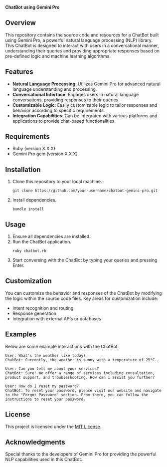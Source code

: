 **ChatBot using Gemini Pro**

## Overview
This repository contains the source code and resources for a ChatBot built using Gemini Pro, a powerful natural language processing (NLP) library. This ChatBot is designed to interact with users in a conversational manner, understanding their queries and providing appropriate responses based on pre-defined logic and machine learning algorithms.

## Features
- **Natural Language Processing**: Utilizes Gemini Pro for advanced natural language understanding and processing.
- **Conversational Interface**: Engages users in natural language conversations, providing responses to their queries.
- **Customizable Logic**: Easily customizable logic to tailor responses and behavior according to specific requirements.
- **Integration Capabilities**: Can be integrated with various platforms and applications to provide chat-based functionalities.

## Requirements
- Ruby (version X.X.X)
- Gemini Pro gem (version X.X.X)

## Installation
1. Clone this repository to your local machine.
   ```
   git clone https://github.com/your-username/chatbot-gemini-pro.git
   ```
2. Install dependencies.
   ```
   bundle install
   ```

## Usage
1. Ensure all dependencies are installed.
2. Run the ChatBot application.
   ```
   ruby chatbot.rb
   ```
3. Start conversing with the ChatBot by typing your queries and pressing Enter.

## Customization
You can customize the behavior and responses of the ChatBot by modifying the logic within the source code files. Key areas for customization include:
- Intent recognition and routing
- Response generation
- Integration with external APIs or databases

## Examples
Below are some example interactions with the ChatBot:

```
User: What's the weather like today?
ChatBot: Currently, the weather is sunny with a temperature of 25°C.

User: Can you tell me about your services?
ChatBot: Sure! We offer a range of services including consultation, product support, and troubleshooting. How can I assist you further?

User: How do I reset my password?
ChatBot: To reset your password, please visit our website and navigate to the "Forgot Password" section. From there, you can follow the instructions to reset your password.

```

## License
This project is licensed under the [MIT License](LICENSE).

## Acknowledgments
Special thanks to the developers of Gemini Pro for providing the powerful NLP capabilities used in this ChatBot.
